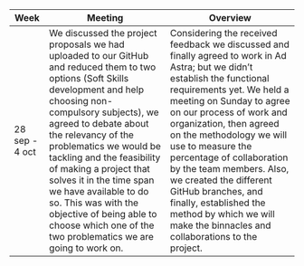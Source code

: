 
| **Week**       | **Meeting**                                                                                                                                                                                                                                                                                                                                                                                                                                                                 | **Overview**                                                                                                                                                                                                                                                                                                                                                                                                                                                                                        |
|----------------|-----------------------------------------------------------------------------------------------------------------------------------------------------------------------------------------------------------------------------------------------------------------------------------------------------------------------------------------------------------------------------------------------------------------------------------------------------------------------------|-----------------------------------------------------------------------------------------------------------------------------------------------------------------------------------------------------------------------------------------------------------------------------------------------------------------------------------------------------------------------------------------------------------------------------------------------------------------------------------------------------|
| 28 sep - 4 oct | We discussed the project proposals we had uploaded to our GitHub and reduced them to two options (Soft Skills development and help choosing non-compulsory subjects), we agreed to debate about the relevancy of the problematics we would be tackling and the feasibility of making a project that solves it in the time span we have available to do so. This was with the objective of being able to choose which one of the two problematics we are going to work on.   | Considering the received feedback we discussed and finally agreed to work in Ad Astra; but we didn’t establish the functional requirements yet. We held a meeting on Sunday to agree on our process of work and organization, then agreed on the methodology we will use to measure the percentage of collaboration by the team members. Also, we created the different GitHub branches, and finally, established the method by which we will make the binnacles and collaborations to the project. |


